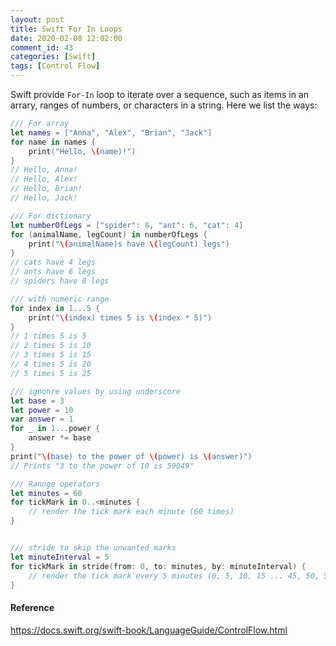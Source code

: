 ```yaml
---
layout: post
title: Swift For In Loops
date: 2020-02-08 12:02:00
comment_id: 43
categories: [Swift]
tags: [Control Flow]
---
```


Swift provide `For-In` loop to iterate over a sequence, such as items in an arrary, ranges of numbers, or characters in a string. Here we list the ways:

```swift
/// For array
let names = ["Anna", "Alex", "Brian", "Jack"]
for name in names {
    print("Hello, \(name)!")
}
// Hello, Anna!
// Hello, Alex!
// Hello, Brian!
// Hello, Jack!

/// For dictionary
let numberOfLegs = ["spider": 8, "ant": 6, "cat": 4]
for (animalName, legCount) in numberOfLegs {
    print("\(animalName)s have \(legCount) legs")
}
// cats have 4 legs
// ants have 6 legs
// spiders have 8 legs

/// with numeric range
for index in 1...5 {
    print("\(index) times 5 is \(index * 5)")
}
// 1 times 5 is 5
// 2 times 5 is 10
// 3 times 5 is 15
// 4 times 5 is 20
// 5 times 5 is 25

/// ignonre values by using underscore
let base = 3
let power = 10
var answer = 1
for _ in 1...power {
    answer *= base
}
print("\(base) to the power of \(power) is \(answer)")
// Prints "3 to the power of 10 is 59049"

/// Rannge operators
let minutes = 60
for tickMark in 0..<minutes {
    // render the tick mark each minute (60 times)
}


/// stride to skip the unwanted marks
let minuteInterval = 5
for tickMark in stride(from: 0, to: minutes, by: minuteInterval) {
    // render the tick mark every 5 minutes (0, 5, 10, 15 ... 45, 50, 55)
}
```

#### Reference

<https://docs.swift.org/swift-book/LanguageGuide/ControlFlow.html>
